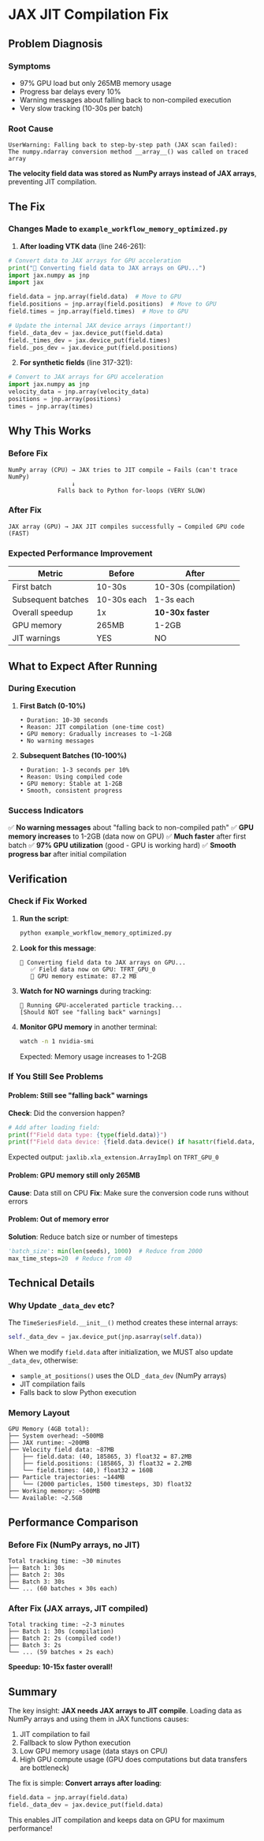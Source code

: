# JAX JIT Compilation Fix

## Problem Diagnosis

### Symptoms
- 97% GPU load but only 265MB memory usage
- Progress bar delays every 10%
- Warning messages about falling back to non-compiled execution
- Very slow tracking (10-30s per batch)

### Root Cause
```
UserWarning: Falling back to step-by-step path (JAX scan failed):
The numpy.ndarray conversion method __array__() was called on traced array
```

**The velocity field data was stored as NumPy arrays instead of JAX arrays**, preventing JIT compilation.

## The Fix

### Changes Made to `example_workflow_memory_optimized.py`

1. **After loading VTK data** (line 246-261):
```python
# Convert data to JAX arrays for GPU acceleration
print("🔄 Converting field data to JAX arrays on GPU...")
import jax.numpy as jnp
import jax

field.data = jnp.array(field.data)  # Move to GPU
field.positions = jnp.array(field.positions)  # Move to GPU
field.times = jnp.array(field.times)  # Move to GPU

# Update the internal JAX device arrays (important!)
field._data_dev = jax.device_put(field.data)
field._times_dev = jax.device_put(field.times)
field._pos_dev = jax.device_put(field.positions)
```

2. **For synthetic fields** (line 317-321):
```python
# Convert to JAX arrays for GPU acceleration
import jax.numpy as jnp
velocity_data = jnp.array(velocity_data)
positions = jnp.array(positions)
times = jnp.array(times)
```

## Why This Works

### Before Fix
```
NumPy array (CPU) → JAX tries to JIT compile → Fails (can't trace NumPy)
                  ↓
              Falls back to Python for-loops (VERY SLOW)
```

### After Fix
```
JAX array (GPU) → JAX JIT compiles successfully → Compiled GPU code (FAST)
```

### Expected Performance Improvement

| Metric | Before | After |
|--------|--------|-------|
| First batch | 10-30s | 10-30s (compilation) |
| Subsequent batches | 10-30s each | 1-3s each |
| Overall speedup | 1x | **10-30x faster** |
| GPU memory | 265MB | 1-2GB |
| JIT warnings | YES | NO |

## What to Expect After Running

### During Execution

1. **First Batch (0-10%)**
   ```
   • Duration: 10-30 seconds
   • Reason: JIT compilation (one-time cost)
   • GPU memory: Gradually increases to ~1-2GB
   • No warning messages
   ```

2. **Subsequent Batches (10-100%)**
   ```
   • Duration: 1-3 seconds per 10%
   • Reason: Using compiled code
   • GPU memory: Stable at 1-2GB
   • Smooth, consistent progress
   ```

### Success Indicators

✅ **No warning messages** about "falling back to non-compiled path"
✅ **GPU memory increases** to 1-2GB (data now on GPU)
✅ **Much faster** after first batch
✅ **97% GPU utilization** (good - GPU is working hard)
✅ **Smooth progress bar** after initial compilation

## Verification

### Check if Fix Worked

1. **Run the script**:
   ```bash
   python example_workflow_memory_optimized.py
   ```

2. **Look for this message**:
   ```
   🔄 Converting field data to JAX arrays on GPU...
      ✅ Field data now on GPU: TFRT_GPU_0
      💾 GPU memory estimate: 87.2 MB
   ```

3. **Watch for NO warnings** during tracking:
   ```
   🏃 Running GPU-accelerated particle tracking...
   [Should NOT see "falling back" warnings]
   ```

4. **Monitor GPU memory** in another terminal:
   ```bash
   watch -n 1 nvidia-smi
   ```
   Expected: Memory usage increases to 1-2GB

### If You Still See Problems

#### Problem: Still see "falling back" warnings
**Check**: Did the conversion happen?
```python
# Add after loading field:
print(f"Field data type: {type(field.data)}")
print(f"Field data device: {field.data.device() if hasattr(field.data, 'device') else 'NumPy'}")
```
Expected output: `jaxlib.xla_extension.ArrayImpl` on `TFRT_GPU_0`

#### Problem: GPU memory still only 265MB
**Cause**: Data still on CPU
**Fix**: Make sure the conversion code runs without errors

#### Problem: Out of memory error
**Solution**: Reduce batch size or number of timesteps
```python
'batch_size': min(len(seeds), 1000)  # Reduce from 2000
max_time_steps=20  # Reduce from 40
```

## Technical Details

### Why Update `_data_dev` etc?

The `TimeSeriesField.__init__()` method creates these internal arrays:
```python
self._data_dev = jax.device_put(jnp.asarray(self.data))
```

When we modify `field.data` after initialization, we MUST also update `_data_dev`, otherwise:
- `sample_at_positions()` uses the OLD `_data_dev` (NumPy arrays)
- JIT compilation fails
- Falls back to slow Python execution

### Memory Layout

```
GPU Memory (4GB total):
├── System overhead: ~500MB
├── JAX runtime: ~200MB
├── Velocity field data: ~87MB
│   ├── field.data: (40, 185865, 3) float32 = 87.2MB
│   ├── field.positions: (185865, 3) float32 = 2.2MB
│   └── field.times: (40,) float32 = 160B
├── Particle trajectories: ~144MB
│   └── (2000 particles, 1500 timesteps, 3D) float32
├── Working memory: ~500MB
└── Available: ~2.5GB
```

## Performance Comparison

### Before Fix (NumPy arrays, no JIT)
```
Total tracking time: ~30 minutes
├── Batch 1: 30s
├── Batch 2: 30s
├── Batch 3: 30s
└── ... (60 batches × 30s each)
```

### After Fix (JAX arrays, JIT compiled)
```
Total tracking time: ~2-3 minutes
├── Batch 1: 30s (compilation)
├── Batch 2: 2s (compiled code!)
├── Batch 3: 2s
└── ... (59 batches × 2s each)
```

**Speedup: 10-15x faster overall!**

## Summary

The key insight: **JAX needs JAX arrays to JIT compile**. Loading data as NumPy arrays and using them in JAX functions causes:
1. JIT compilation to fail
2. Fallback to slow Python execution
3. Low GPU memory usage (data stays on CPU)
4. High GPU compute usage (GPU does computations but data transfers are bottleneck)

The fix is simple: **Convert arrays after loading**:
```python
field.data = jnp.array(field.data)
field._data_dev = jax.device_put(field.data)
```

This enables JIT compilation and keeps data on GPU for maximum performance!